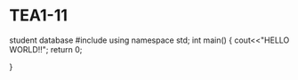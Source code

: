 TEA1-11
=======

student database
#include<iostream>
using namespace std;
int main()
{
cout<<"HELLO WORLD!!";
return 0;

}
